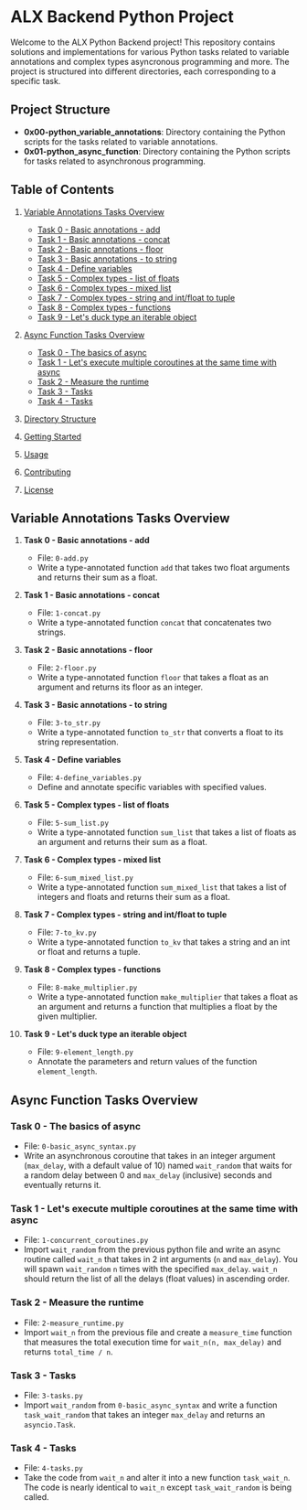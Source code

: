 # ALX Backend Python Project

Welcome to the ALX Python Backend project! This repository contains solutions and implementations for various Python tasks related to variable annotations and complex types asyncronous programming and more. The project is structured into different directories, each corresponding to a specific task.

## Project Structure

- **0x00-python_variable_annotations**: Directory containing the Python scripts for the tasks related to variable annotations.
- **0x01-python_async_function**: Directory containing the Python scripts for tasks related to asynchronous programming.

## Table of Contents

1. [Variable Annotations Tasks Overview](#variable-annotations-tasks-overview)
    - [Task 0 - Basic annotations - add](#task-0---basic-annotations---add)
    - [Task 1 - Basic annotations - concat](#task-1---basic-annotations---concat)
    - [Task 2 - Basic annotations - floor](#task-2---basic-annotations---floor)
    - [Task 3 - Basic annotations - to string](#task-3---basic-annotations---to-string)
    - [Task 4 - Define variables](#task-4---define-variables)
    - [Task 5 - Complex types - list of floats](#task-5---complex-types---list-of-floats)
    - [Task 6 - Complex types - mixed list](#task-6---complex-types---mixed-list)
    - [Task 7 - Complex types - string and int/float to tuple](#task-7---complex-types---string-and-int-float-to-tuple)
    - [Task 8 - Complex types - functions](#task-8---complex-types---functions)
    - [Task 9 - Let's duck type an iterable object](#task-9---lets-duck-type-an-iterable-object)

2. [Async Function Tasks Overview](#async-function-tasks-overview)
    - [Task 0 - The basics of async](#task-0---the-basics-of-async)
    - [Task 1 - Let's execute multiple coroutines at the same time with async](#task-1---lets-execute-multiple-coroutines-at-the-same-time-with-async)
    - [Task 2 - Measure the runtime](#task-2---measure-the-runtime)
    - [Task 3 - Tasks](#task-3---tasks)
    - [Task 4 - Tasks](#task-4---tasks)

3. [Directory Structure](#directory-structure)
4. [Getting Started](#getting-started)
5. [Usage](#usage)
6. [Contributing](#contributing)
7. [License](#license)

## Variable Annotations Tasks Overview

1. **Task 0 - Basic annotations - add**
   - File: `0-add.py`
   - Write a type-annotated function `add` that takes two float arguments and returns their sum as a float.

2. **Task 1 - Basic annotations - concat**
   - File: `1-concat.py`
   - Write a type-annotated function `concat` that concatenates two strings.

3. **Task 2 - Basic annotations - floor**
   - File: `2-floor.py`
   - Write a type-annotated function `floor` that takes a float as an argument and returns its floor as an integer.

4. **Task 3 - Basic annotations - to string**
   - File: `3-to_str.py`
   - Write a type-annotated function `to_str` that converts a float to its string representation.

5. **Task 4 - Define variables**
   - File: `4-define_variables.py`
   - Define and annotate specific variables with specified values.

6. **Task 5 - Complex types - list of floats**
   - File: `5-sum_list.py`
   - Write a type-annotated function `sum_list` that takes a list of floats as an argument and returns their sum as a float.

7. **Task 6 - Complex types - mixed list**
   - File: `6-sum_mixed_list.py`
   - Write a type-annotated function `sum_mixed_list` that takes a list of integers and floats and returns their sum as a float.

8. **Task 7 - Complex types - string and int/float to tuple**
   - File: `7-to_kv.py`
   - Write a type-annotated function `to_kv` that takes a string and an int or float and returns a tuple.

9. **Task 8 - Complex types - functions**
   - File: `8-make_multiplier.py`
   - Write a type-annotated function `make_multiplier` that takes a float as an argument and returns a function that multiplies a float by the given multiplier.

10. **Task 9 - Let's duck type an iterable object**
    - File: `9-element_length.py`
    - Annotate the parameters and return values of the function `element_length`.

## Async Function Tasks Overview

### Task 0 - The basics of async
- File: `0-basic_async_syntax.py`
- Write an asynchronous coroutine that takes in an integer argument (`max_delay`, with a default value of 10) named `wait_random` that waits for a random delay between 0 and `max_delay` (inclusive) seconds and eventually returns it.

### Task 1 - Let's execute multiple coroutines at the same time with async
- File: `1-concurrent_coroutines.py`
- Import `wait_random` from the previous python file and write an async routine called `wait_n` that takes in 2 int arguments (`n` and `max_delay`). You will spawn `wait_random` `n` times with the specified `max_delay`. `wait_n` should return the list of all the delays (float values) in ascending order.

### Task 2 - Measure the runtime
- File: `2-measure_runtime.py`
- Import `wait_n` from the previous file and create a `measure_time` function that measures the total execution time for `wait_n(n, max_delay)` and returns `total_time / n`.

### Task 3 - Tasks
- File: `3-tasks.py`
- Import `wait_random` from `0-basic_async_syntax` and write a function `task_wait_random` that takes an integer `max_delay` and returns an `asyncio.Task`.

### Task 4 - Tasks
- File: `4-tasks.py`
- Take the code from `wait_n` and alter it into a new function `task_wait_n`. The code is nearly identical to `wait_n` except `task_wait_random` is being called.
